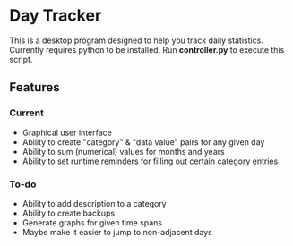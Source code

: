 # Day Tracker
This is a desktop program designed to help you track daily statistics. Currently requires python to be installed. Run **controller.py** to execute this script.

## Features
### Current
 * Graphical user interface
 * Ability to create "category" & "data value" pairs for any given day
 * Ability to sum (numerical) values for months and years
 * Ability to set runtime reminders for filling out certain category entries

### To-do
 * Ability to add description to a category
 * Ability to create backups
 * Generate graphs for given time spans
 * Maybe make it easier to jump to non-adjacent days
